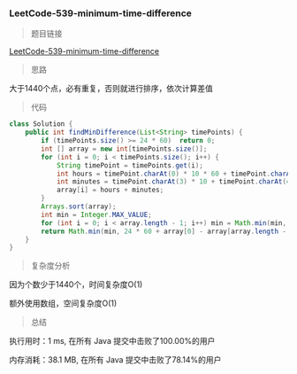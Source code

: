 ### LeetCode-539-minimum-time-difference

> 题目链接

[LeetCode-539-minimum-time-difference](https://leetcode-cn.com/problems/minimum-time-difference/)

> 思路

大于1440个点，必有重复，否则就进行排序，依次计算差值

> 代码

```java
class Solution {
    public int findMinDifference(List<String> timePoints) {
        if (timePoints.size() >= 24 * 60)  return 0;
        int [] array = new int[timePoints.size()];
        for (int i = 0; i < timePoints.size(); i++) {
            String timePoint = timePoints.get(i);
            int hours = timePoint.charAt(0) * 10 * 60 + timePoint.charAt(1) * 60;
            int minutes = timePoint.charAt(3) * 10 + timePoint.charAt(4);
            array[i] = hours + minutes;
        }
        Arrays.sort(array);
        int min = Integer.MAX_VALUE;
        for (int i = 0; i < array.length - 1; i++) min = Math.min(min, array[i +1] - array[i]);
        return Math.min(min, 24 * 60 + array[0] - array[array.length - 1]);
    }
}
```

> 复杂度分析

因为个数少于1440个，时间复杂度O(1)

额外使用数组，空间复杂度O(1)

> 总结

执行用时：1 ms, 在所有 Java 提交中击败了100.00%的用户

内存消耗：38.1 MB, 在所有 Java 提交中击败了78.14%的用户
